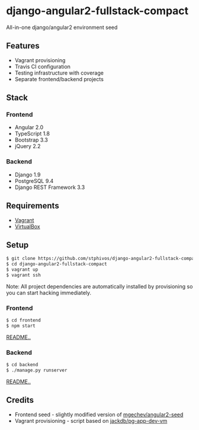 # django-angular2-fullstack-compact
All-in-one django/angular2 environment seed

## Features
* Vagrant provisioning
* Travis CI configuration
* Testing infrastructure with coverage
* Separate frontend/backend projects

## Stack

### Frontend
* Angular 2.0
* TypeScript 1.8
* Bootstrap 3.3
* jQuery 2.2

### Backend
* Django 1.9
* PostgreSQL 9.4
* Django REST Framework 3.3

## Requirements
* [Vagrant](https://www.vagrantup.com/docs/installation/)
* [VirtualBox](https://www.virtualbox.org/wiki/Downloads)

## Setup
```bash
$ git clone https://github.com/stphivos/django-angular2-fullstack-compact
$ cd django-angular2-fullstack-compact
$ vagrant up
$ vagrant ssh
```

Note: All project dependencies are automatically installed by provisioning so you can start hacking immediately.

### Frontend
```bash
$ cd frontend
$ npm start
```
[README..](frontend/README.md)

### Backend
```bash
$ cd backend
$ ./manage.py runserver
```
[README..](backend/README.md)

## Credits
* Frontend seed - slightly modified version of [mgechev/angular2-seed](https://github.com/mgechev/angular2-seed)
* Vagrant provisioning - script based on [jackdb/pg-app-dev-vm](https://github.com/jackdb/pg-app-dev-vm)
